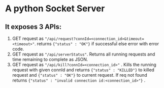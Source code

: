 # A python Socket Server

## It exposes 3 APIs:
1. GET request as `"/api/request?connId=<connection_id>&timeout=<timeout>"`. returns `{"status" : "OK"}` if successful else error with error code.
2. GET request as `"/api/serverStatus"`. Returns all running requests and time remaining to complete as JSON.
3. GET request as `"/api/kill?connId=<connection_id>"` . Kills the running request with given connId and returns `{"status" : "KILLED"}`  to killed request and `{"status" : "OK"}` to current request. If req not found returns `{"status" : "invalid connection id:<connection_id>"}` .
